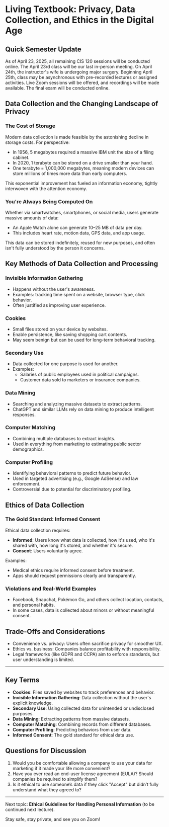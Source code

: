 # Living Textbook: Privacy, Data Collection, and Ethics in the Digital Age

## Quick Semester Update

As of April 23, 2025, all remaining CIS 120 sessions will be conducted online. The April 23rd class will be our last in-person meeting. On April 24th, the instructor's wife is undergoing major surgery. Beginning April 25th, class may be asynchronous with pre-recorded lectures or assigned activities. Live Zoom sessions will be offered, and recordings will be made available. The final exam will be conducted online.

## Data Collection and the Changing Landscape of Privacy

### The Cost of Storage
Modern data collection is made feasible by the astonishing decline in storage costs. For perspective:
- In 1956, 5 megabytes required a massive IBM unit the size of a filing cabinet.
- In 2020, 1 terabyte can be stored on a drive smaller than your hand.
- One terabyte = 1,000,000 megabytes, meaning modern devices can store millions of times more data than early computers.

This exponential improvement has fueled an information economy, tightly interwoven with the attention economy.

### You're Always Being Computed On
Whether via smartwatches, smartphones, or social media, users generate massive amounts of data:
- An Apple Watch alone can generate 10–25 MB of data per day.
- This includes heart rate, motion data, GPS data, and app usage.

This data can be stored indefinitely, reused for new purposes, and often isn't fully understood by the person it concerns.

## Key Methods of Data Collection and Processing

### Invisible Information Gathering
- Happens without the user's awareness.
- Examples: tracking time spent on a website, browser type, click behavior.
- Often justified as improving user experience.

### Cookies
- Small files stored on your device by websites.
- Enable persistence, like saving shopping cart contents.
- May seem benign but can be used for long-term behavioral tracking.

### Secondary Use
- Data collected for one purpose is used for another.
- Examples:
    - Salaries of public employees used in political campaigns.
    - Customer data sold to marketers or insurance companies.

### Data Mining
- Searching and analyzing massive datasets to extract patterns.
- ChatGPT and similar LLMs rely on data mining to produce intelligent responses.

### Computer Matching
- Combining multiple databases to extract insights.
- Used in everything from marketing to estimating public sector demographics.

### Computer Profiling
- Identifying behavioral patterns to predict future behavior.
- Used in targeted advertising (e.g., Google AdSense) and law enforcement.
- Controversial due to potential for discriminatory profiling.

## Ethics of Data Collection

### The Gold Standard: Informed Consent
Ethical data collection requires:
- **Informed**: Users know what data is collected, how it's used, who it's shared with, how long it's stored, and whether it's secure.
- **Consent**: Users voluntarily agree.

Examples:
- Medical ethics require informed consent before treatment.
- Apps should request permissions clearly and transparently.

### Violations and Real-World Examples
- Facebook, Snapchat, Pokémon Go, and others collect location, contacts, and personal habits.
- In some cases, data is collected about minors or without meaningful consent.

## Trade-Offs and Considerations
- Convenience vs. privacy: Users often sacrifice privacy for smoother UX.
- Ethics vs. business: Companies balance profitability with responsibility.
- Legal frameworks (like GDPR and CCPA) aim to enforce standards, but user understanding is limited.

---

## Key Terms
- **Cookies**: Files saved by websites to track preferences and behavior.
- **Invisible Information Gathering**: Data collection without the user's explicit knowledge.
- **Secondary Use**: Using collected data for unintended or undisclosed purposes.
- **Data Mining**: Extracting patterns from massive datasets.
- **Computer Matching**: Combining records from different databases.
- **Computer Profiling**: Predicting behaviors from user data.
- **Informed Consent**: The gold standard for ethical data use.

## Questions for Discussion
1. Would you be comfortable allowing a company to use your data for marketing if it made your life more convenient?
2. Have you ever read an end-user license agreement (EULA)? Should companies be required to simplify them?
3. Is it ethical to use someone’s data if they click "Accept" but didn’t fully understand what they agreed to?

---

Next topic: **Ethical Guidelines for Handling Personal Information** (to be continued next lecture).

Stay safe, stay private, and see you on Zoom!


